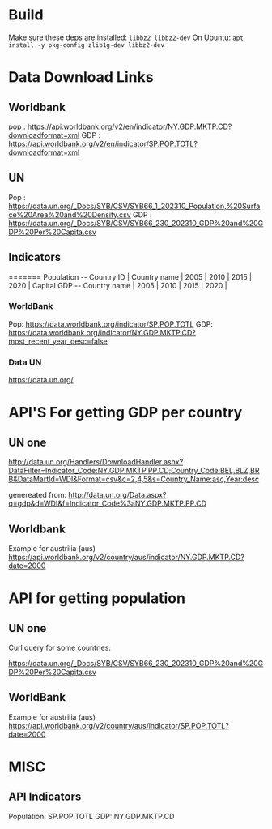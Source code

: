 # Build 

Make sure these deps are installed: `libbz2 libbz2-dev`
On Ubuntu: `apt install -y pkg-config zlib1g-dev libbz2-dev`



# Data Download Links

## Worldbank
pop : https://api.worldbank.org/v2/en/indicator/NY.GDP.MKTP.CD?downloadformat=xml
GDP : https://api.worldbank.org/v2/en/indicator/SP.POP.TOTL?downloadformat=xml
## UN
Pop : https://data.un.org/_Docs/SYB/CSV/SYB66_1_202310_Population,%20Surface%20Area%20and%20Density.csv
GDP : https://data.un.org/_Docs/SYB/CSV/SYB66_230_202310_GDP%20and%20GDP%20Per%20Capita.csv


## Indicators
=======
Population -- Country ID | Country name | 2005 | 2010 | 2015 | 2020 | Capital
GDP -- Country name | 2005 | 2010 | 2015 | 2020 |

### WorldBank
Pop: https://data.worldbank.org/indicator/SP.POP.TOTL
GDP: https://data.worldbank.org/indicator/NY.GDP.MKTP.CD?most_recent_year_desc=false

### Data UN
https://data.un.org/

# API'S For getting GDP per country

## UN one 

http://data.un.org/Handlers/DownloadHandler.ashx?DataFilter=Indicator_Code:NY.GDP.MKTP.PP.CD;Country_Code:BEL,BLZ,BRB&DataMartId=WDI&Format=csv&c=2,4,5&s=Country_Name:asc,Year:desc

genereated from: http://data.un.org/Data.aspx?q=gdp&d=WDI&f=Indicator_Code%3aNY.GDP.MKTP.PP.CD
## Worldbank
Example for austrilia (aus)
https://api.worldbank.org/v2/country/aus/indicator/NY.GDP.MKTP.CD?date=2000

# API for getting population

## UN one

Curl query for some countries:

https://data.un.org/_Docs/SYB/CSV/SYB66_230_202310_GDP%20and%20GDP%20Per%20Capita.csv
## WorldBank
Example for austrilia (aus)
https://api.worldbank.org/v2/country/aus/indicator/SP.POP.TOTL?date=2000

# MISC
## API Indicators

Population: SP.POP.TOTL
GDP:        NY.GDP.MKTP.CD
